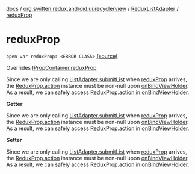 [docs](../../index.md) / [org.swiften.redux.android.ui.recyclerview](../index.md) / [ReduxListAdapter](index.md) / [reduxProp](./redux-prop.md)

# reduxProp

`open var reduxProp: <ERROR CLASS>` [(source)](https://github.com/protoman92/KotlinRedux/tree/master/android/android-recyclerview/src/main/java/org/swiften/redux/android/ui/recyclerview/DiffedAdapter.kt#L83)

Overrides [IPropContainer.reduxProp](../../org.swiften.redux.ui/-i-prop-container/redux-prop.md)

Since we are only calling [ListAdapter.submitList](#) when [reduxProp](./redux-prop.md) arrives, the
[ReduxProp.action](../../org.swiften.redux.ui/-redux-prop/action.md) instance must be non-null upon [onBindViewHolder](#). As a result, we can
safely access [ReduxProp.action](../../org.swiften.redux.ui/-redux-prop/action.md) in [onBindViewHolder](#).

**Getter**

Since we are only calling [ListAdapter.submitList](#) when [reduxProp](./redux-prop.md) arrives, the
[ReduxProp.action](../../org.swiften.redux.ui/-redux-prop/action.md) instance must be non-null upon [onBindViewHolder](#). As a result, we can
safely access [ReduxProp.action](../../org.swiften.redux.ui/-redux-prop/action.md) in [onBindViewHolder](#).

**Setter**

Since we are only calling [ListAdapter.submitList](#) when [reduxProp](./redux-prop.md) arrives, the
[ReduxProp.action](../../org.swiften.redux.ui/-redux-prop/action.md) instance must be non-null upon [onBindViewHolder](#). As a result, we can
safely access [ReduxProp.action](../../org.swiften.redux.ui/-redux-prop/action.md) in [onBindViewHolder](#).

